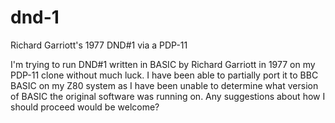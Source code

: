 # dnd-1
 Richard Garriott's 1977 DND#1 via a PDP-11
 
 I'm trying to run DND#1 written in  BASIC by  Richard Garriott in 1977 on my PDP-11 clone without much luck.
 I have been able to partially port it to BBC BASIC on my Z80 system as I have been unable to determine what version of BASIC the original software was running on. 
 Any suggestions about how I should proceed would be welcome?
